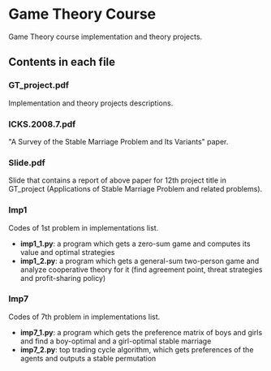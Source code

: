# Game Theory Course

Game Theory course implementation and theory projects.

## Contents in each file

### GT_project.pdf

Implementation and theory projects descriptions.

### ICKS.2008.7.pdf

"A Survey of the Stable Marriage Problem and Its Variants" paper.

### Slide.pdf

Slide that contains a report of above paper for 12th project title in GT_project (Applications of Stable Marriage Problem and related problems).

### Imp1

Codes of 1st problem in implementations list.

- **imp1_1.py**: a program which gets a zero-sum game and computes its value and optimal strategies
- **imp1_2.py**: a program which gets a general-sum two-person game and analyze cooperative theory for it
(find agreement point, threat strategies and profit-sharing policy)

### Imp7

Codes of 7th problem in implementations list.

- **imp7_1.py**: a program which gets the preference matrix of boys and girls and find a boy-optimal and a
girl-optimal stable marriage
- **imp7_2.py**:  top trading cycle algorithm, which gets preferences of the agents and outputs a stable
permutation